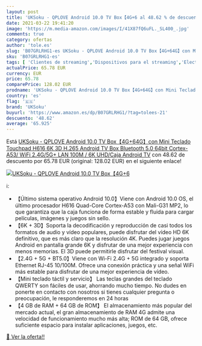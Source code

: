 ```yaml
---
layout: post
title: 'UKSoku - QPLOVE Android 10.0 TV Box【4G+6 al 48.62 % de descuento'
date: 2021-03-22 19:41:20
image: 'https://m.media-amazon.com/images/I/41X87fQ6uFL._SL400_.jpg'
comments: true
category: ofertas
author: 'tole.es'
slug: 'B07GRLRHG1-es UKSoku - QPLOVE Android 10.0 TV Box【4G+64G】con Mini...'
sku: 'B07GRLRHG1-es'
tags: [ 'Clientes de streaming','Dispositivos para el streaming','Electrónica','Equipos de audio y Hi-Fi','android','uksoku', ]
actualPrice: 65.78 EUR
currency: EUR
price: 65.78
comparePrice: 128.02 EUR
prodname: 'UKSoku - QPLOVE Android 10.0 TV Box【4G+64G】con Mini Teclado Touchpad H616 6K 3D H.265 Android TV Box Bluetooth 5.0  64bit Cortex-A53/ WiFi 2.4G/5G+ LAN 100M / 6K UHD/Caja Android TV'
country: 'es'
flag: '🇪🇸'
brand: 'UKSoku'
buyurl: 'https://www.amazon.es/dp/B07GRLRHG1/?tag=tolees-21'
descuento: '48.62'
average: '65.925'
---
```


Está [UKSoku - QPLOVE Android 10.0 TV Box【4G+64G】con Mini Teclado Touchpad H616 6K 3D H.265 Android TV Box Bluetooth 5.0  64bit Cortex-A53/ WiFi 2.4G/5G+ LAN 100M / 6K UHD/Caja Android TV](https://www.amazon.es/dp/B07GRLRHG1/?tag=tolees-21) con 48.62 de descuento por 65.78 EUR (original: 128.02 EUR) en el siguiente enlace!

[![UKSoku - QPLOVE Android 10.0 TV Box【4G+6](https://m.media-amazon.com/images/I/41X87fQ6uFL._SL400_.jpg)](https://www.amazon.es/dp/B07GRLRHG1/?tag=tolees-21)

ℹ️:

- 【Último sistema operativo Android 10.0】Viene con Android 10.0 OS, el último procesador H616 Quad-Core Cortex-A53 con Mali-G31 MP2, lo que garantiza que la caja funciona de forma estable y fluida para cargar películas, imágenes y juegos sin sello.
- 【6K + 3D】Soporta la decodificación y reproducción de casi todos los formatos de audio y vídeo populares, puede disfrutar del vídeo HD 6K definitivo, que es más claro que la resolución 4K. Puedes jugar juegos Android en pantalla grande 6K y disfrutar de una mejor experiencia con menos memorias. El 3D puede permitirle disfrutar del festival visual.
- 【2.4G + 5G + BT5.0】Viene con Wi-Fi 2.4G + 5G integrado y soporta Ethernet RJ-45 10/100M. Ofrece una conexión práctica y una señal WiFi más estable para disfrutar de una mejor experiencia de vídeo.
- 【Mini teclado táctil y servicio】 Las teclas grandes del teclado QWERTY son fáciles de usar, ahorrando mucho tiempo. No dudes en ponerte en contacto con nosotros si tienes cualquier pregunta o preocupación, le responderemos en 24 horas
- 【4 GB de RAM + 64 GB de ROM】 El almacenamiento más popular del mercado actual, el gran almacenamiento de RAM 4G admite una velocidad de funcionamiento mucho más alta; ROM de 64 GB, ofrece suficiente espacio para instalar aplicaciones, juegos, etc.

[🛒 Ver la oferta!!](https://www.amazon.es/dp/B07GRLRHG1/?tag=tolees-21)
